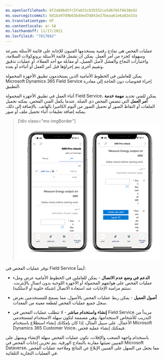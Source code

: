 ```yaml
---
ms.openlocfilehash: 8f2a8d645fc5fa633cb35552ce5d6765f6638e92
ms.sourcegitcommit: 6d1ba97d9b63bdded7d843e37beaa61e6a02e33a
ms.translationtype: HT
ms.contentlocale: ar-SA
ms.lasthandoff: 11/17/2021
ms.locfileid: "7817662"
---
```

عمليات الفحص هي نماذج رقمية يستخدمها الفنيون للإجابة على قائمة الأسئلة بسرعة وسهولة كجزء من أمر العمل. يمكن أن تشمل قائمة الأسئلة بروتوكولات السلامة، واختبارات النجاح والفشل لأصل العميل، أو مقابلة مع أحد العملاء، أو عمليات تدقيق وتقييم أخرى يتم إجراؤها قبل أمر العمل أو أثناءه أو بعده.

يمكن للعاملين في الخطوط الأمامية الذين يستخدمون تطبيق الأجهزة المحمولة Microsoft Dynamics 365 Field Service إجراء فحوصات دون الحاجة إلى مغادرة التطبيق.

أثناء العمل في تطبيق الأجهزة المحمولة Field Service، يمكن للفني تحديد **مهمة خدمة أمر العمل** التي تتضمن الفحص ذي الصلة.
عندما يكمل الفني الفحص، يمكنه تحميل الملفات أو التقاط الصور أو تحميل الصور من ألبوم الكاميرا بالهاتف.
بالإضافة إلى ذلك، يمكنه إضافة تعليقات أثناء تحميل ملف أو صور.

> [!div class="mx-imgBorder"]
> [![لقطات شاشة لمهمة خدمة أمر العمل، تعرض علامة التبويب "عام" والفحص.](../media/1-inspection.png)](../media/1-inspection.png#lightbox)

توفر عمليات الفحص في Field Service أيضاً:

- **الدعم في وضع عدم الاتصال** - يمكن للعاملين في الخطوط الأمامية عرض وملء عمليات الفحص على هواتفهم المحمولة أو الأجهزة اللوحية بدون اتصال بالإنترنت. ستتم مزامنة الإجابات عند استعادة الاتصال (شبكة خلوية أو لاسلكية).

- **أصول العميل** - يمكن ربط عمليات الفحص بالأصول، مما يسمح للمستخدمين بعرض سجل جميع عمليات الفحص لقطعة معينة من المعدات.

- **إنشاء واستخدام مباشر** - لا تتطلب عمليات الفحص في Field Service مزيداً من التدريب للأشخاص لاستخدامها، وهي مصممة لتكون سهلة الاستخدام لمستخدمي الأعمال. على سبيل المثال، إذا كان بإمكانك إنشاء استطلاع باستخدام Microsoft Dynamics 365 Customer Voice، فيمكنك إنشاء عملية فحص.

باستخدام واجهة السحب والإفلات، تكون عمليات الفحص سهلة الإنشاء ويسهل على الفنيين تعبئتها مقارنة بالنماذج الورقية.
يتم تخزين إجابات الفحص في Microsoft Dataverse، مما يجعل من السهل على الفنيين الإبلاغ عن النتائج وملاءمة عمليات الفحص في العمليات التجارية التلقائية.
